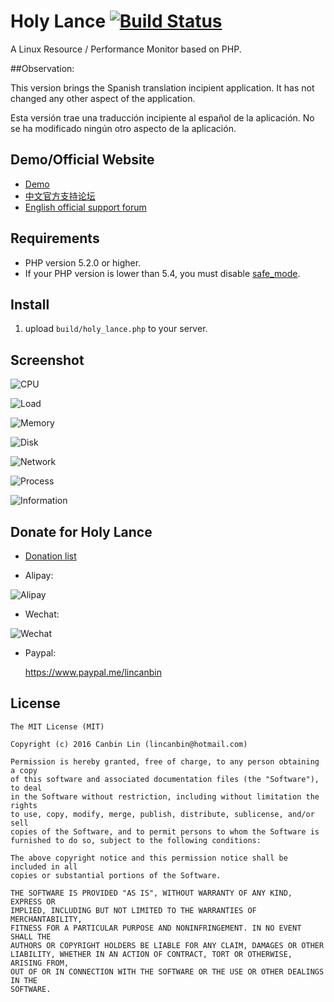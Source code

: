 # Holy Lance    [![Build Status](https://travis-ci.org/lincanbin/Holy-Lance.svg?branch=master)](https://travis-ci.org/lincanbin/Holy-Lance)
A Linux Resource / Performance Monitor based on PHP. 

##Observation:

This version brings the Spanish translation incipient application. It has not changed any other aspect of the application.

Esta versión trae una traducción incipiente al español de la aplicación. No se ha modificado ningún otro aspecto de la aplicación.

## Demo/Official Website

* [Demo](http://ipv4.94cb.com/Holy-Lance)
* [中文官方支持论坛](https://www.94cb.com)
* [English official support forum](https://en.94cb.com)

## Requirements

* PHP version 5.2.0 or higher.
* If your PHP version is lower than 5.4, you must disable [safe_mode](http://php.net/manual/en/features.safe-mode.php).

## Install

1. upload `build/holy_lance.php` to your server.

## Screenshot

![CPU](https://raw.githubusercontent.com/lincanbin/Holy-Lance/master/screenshot/screencapture-ipv4-94cb-Holy-Lance-1474339413531.png)

![Load](https://raw.githubusercontent.com/lincanbin/Holy-Lance/master/screenshot/screencapture-ipv4-94cb-Holy-Lance-1477340144069.png)

![Memory](https://raw.githubusercontent.com/lincanbin/Holy-Lance/master/screenshot/screencapture-ipv4-94cb-Holy-Lance-1474339422092.png)

![Disk](https://raw.githubusercontent.com/lincanbin/Holy-Lance/master/screenshot/screencapture-ipv4-94cb-Holy-Lance-1474339395845.png)

![Network](https://raw.githubusercontent.com/lincanbin/Holy-Lance/master/screenshot/screencapture-ipv4-94cb-Holy-Lance-1474339435898.png)

![Process](https://raw.githubusercontent.com/lincanbin/Holy-Lance/master/screenshot/screencapture-ipv4-94cb-Holy-Lance-1474339450668.png)

![Information](https://raw.githubusercontent.com/lincanbin/Holy-Lance/master/screenshot/screencapture-ipv4-94cb-Holy-Lance-1474339466029.png)

## Donate for Holy Lance

* [Donation list](https://www.94cb.com/t/4288)

* Alipay: 

![Alipay](https://www.94cb.com/upload/donate_small.png)

* Wechat: 

![Wechat](https://www.94cb.com/upload/donate_weixin_small.png)

* Paypal: 

  https://www.paypal.me/lincanbin

## License

``` 
The MIT License (MIT)

Copyright (c) 2016 Canbin Lin (lincanbin@hotmail.com)

Permission is hereby granted, free of charge, to any person obtaining a copy
of this software and associated documentation files (the "Software"), to deal
in the Software without restriction, including without limitation the rights
to use, copy, modify, merge, publish, distribute, sublicense, and/or sell
copies of the Software, and to permit persons to whom the Software is
furnished to do so, subject to the following conditions:

The above copyright notice and this permission notice shall be included in all
copies or substantial portions of the Software.

THE SOFTWARE IS PROVIDED "AS IS", WITHOUT WARRANTY OF ANY KIND, EXPRESS OR
IMPLIED, INCLUDING BUT NOT LIMITED TO THE WARRANTIES OF MERCHANTABILITY,
FITNESS FOR A PARTICULAR PURPOSE AND NONINFRINGEMENT. IN NO EVENT SHALL THE
AUTHORS OR COPYRIGHT HOLDERS BE LIABLE FOR ANY CLAIM, DAMAGES OR OTHER
LIABILITY, WHETHER IN AN ACTION OF CONTRACT, TORT OR OTHERWISE, ARISING FROM,
OUT OF OR IN CONNECTION WITH THE SOFTWARE OR THE USE OR OTHER DEALINGS IN THE
SOFTWARE.
```
